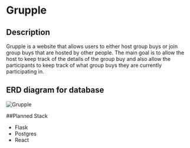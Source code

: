 # Grupple

## Description

Grupple is a website that allows users to either host group buys or join group buys that are hosted by other people. The main goal is to allow the host to keep track of the details of the group buy and also allow the participants to keep track of what group buys they are currently participating in.

## ERD diagram for database

![Grupple](https://github.com/KeearnM/Grupple/assets/75174570/a0f99887-e21c-47be-a8ca-8af2004df81b)

##Planned Stack
 - Flask
 - Postgres
 - React
